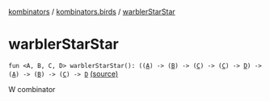 [kombinators](../index.md) / [kombinators.birds](index.md) / [warblerStarStar](./warbler-star-star.md)

# warblerStarStar

`fun <A, B, C, D> warblerStarStar(): ((`[`A`](warbler-star-star.md#A)`) -> (`[`B`](warbler-star-star.md#B)`) -> (`[`C`](warbler-star-star.md#C)`) -> (`[`C`](warbler-star-star.md#C)`) -> `[`D`](warbler-star-star.md#D)`) -> (`[`A`](warbler-star-star.md#A)`) -> (`[`B`](warbler-star-star.md#B)`) -> (`[`C`](warbler-star-star.md#C)`) -> `[`D`](warbler-star-star.md#D) [(source)](https://github.com/pardom/kombinators/tree/master/src/main/kotlin/kombinators/birds/warbler.kt#L24)

W combinator


